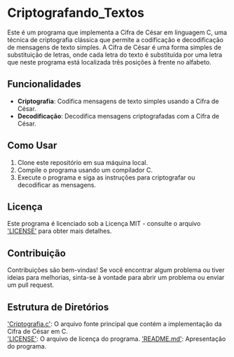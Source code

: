 # Criptografando_Textos

Este é um programa que implementa a Cifra de César em linguagem C, uma técnica de criptografia clássica que permite a codificação e decodificação de mensagens de texto simples. A Cifra de César é uma forma simples de substituição de letras, onde cada letra do texto é substituída por uma letra que neste programa está localizada três posições à frente no alfabeto.

## Funcionalidades

- **Criptografia**: Codifica mensagens de texto simples usando a Cifra de César.
- **Decodificação**: Decodifica mensagens criptografadas com a Cifra de César.

## Como Usar

1. Clone este repositório em sua máquina local.
2. Compile o programa usando um compilador C.
3. Execute o programa e siga as instruções para criptografar ou decodificar as mensagens.

## Licença

Este programa é licenciado sob a Licença MIT - consulte o arquivo ['LICENSE'](LICENSE) para obter mais detalhes.

## Contribuição

Contribuições são bem-vindas! Se você encontrar algum problema ou tiver ideias para melhorias, sinta-se à vontade para abrir um problema ou enviar um pull request.

## Estrutura de Diretórios

['Criptografia.c'](Criptografia.c): O arquivo fonte principal que contém a implementação da Cifra de César em C.  
['LICENSE'](LICENSE): O arquivo de licença do programa.
['README.md'](README.md): Apresentação do programa.
